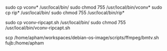 sudo cp vconv* /usr/local/bin/
sudo chmod 755 /usr/local/bin/vconv*
sudo cp rip* /usr/local/bin/
sudo chmod 755 /usr/local/bin/rip*

sudo cp vconv-ripcapt.sh /usr/local/bin/
sudo chmod 755 /usr/local/bin/vconv-ripcapt.sh


scp /home/apham/workspaces/debian-os-image/scripts/ffmpeg/bmtv.sh fujb:/home/apham